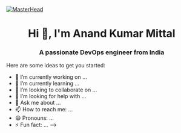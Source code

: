 [![MasterHead](https://github.com/salwad-basha-shaik/salwad-basha-shaik/assets/39498166/ef8d812e-3c06-4747-b8db-d4681e3e6fdd)](https://salwadbashashaik.cloud/)
<h1 align="center">Hi 👋, I'm Anand Kumar Mittal</h1>
<h3 align="center">A passionate DevOps engineer from India</h3>

Here are some ideas to get you started:

- 🔭 I’m currently working on ...
- 🌱 I’m currently learning ...
- 👯 I’m looking to collaborate on ...
- 🤔 I’m looking for help with ...
- 💬 Ask me about ...
- 📫 How to reach me: ...
- 😄 Pronouns: ...
- ⚡ Fun fact: ...
-->
